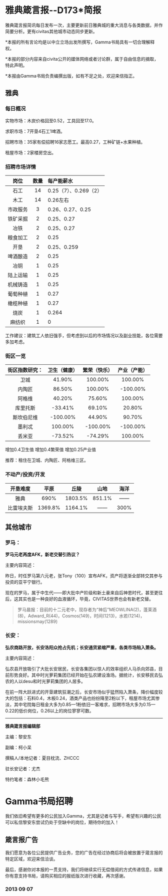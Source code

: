 # 雅典箴言报--D173*简报

雅典箴言报简讯每日发布一次，主要更新前日雅典城的重大消息与各类数据，并作简要分析。更有civitas其他城市动态同步更新。

*本报的所有言论均是以中立立场出发所撰写，Gamma书局具有一切合理解释权。 

*本报的部分内容来自civita公开的媒体网络或者讨论群，属于自由信息的摘取，特此声明。 

*本报由Gamma书局负责编撰出版，如有不足之处，欢迎来信指正。

## **雅典**

### **每日概况**

实物市场：木炭价格回至0.52，工具回至17.0。 

求职市场：7开垦4石工1啤酒。 

招聘市场：35家有偿招聘16家志愿工。最高0.27，工种矿链+水果种植。 

租屋市场：2家楼房空出。

### **招聘市场详情**

岗位 | 数量 | 每产能薪水 
:-------------:|:-------------:|:-------------
石工 | 14 | 0.25（7）、0.269（2） 
木工 | 14 | 0.26左右 
市政服务 | 3 | 0.26、0.27、0.25 
铁矿采掘 | 2 | 0.25、0.27 
冶铁 | 2 | 0.25、0.27 
粮食加工 | 2 | 0.25 
开垦 | 2 | 0.25、0.259 
啤酒酿造 | 2 | 0.25 
冶铜 | 1 | 0.25 
陆上运输 | 1 | 0.25 
机械铸造 | 1 | 0.25 
葡萄种植 | 1 | 0.27 
橄榄种植 | 1 | 0.27 
烧炭 | 1 | 0.264 
麻纺织 | 1 | 0

工作建议：建筑工人依旧强手，但考虑到以后的市场情况以及副业技能，各位需要多加考虑。

### **街区一览** 

街区指数研究： | 卫生（健康） | 繁荣（快乐） | 产业（产能） 
:-------------:|:-------------:|:-------------:|:-------------:
卫城 | 41.90% | 100.00% | 100.00% 
内陶匠 | 86.50% | 100.00% | -100.00% 
阿格维 | 40.20% | 75.60% | 100.00% 
库里托斯 | -33.41% | 69.10% | 20.80% 
斯坎伯尼维 | -100.00% | 44.90% | 90.70% 
墨利忒 | 100.00% | -100.00% | -100.00% 
丢米亚 | -73.52% | -74.29% | 100.00% 

增加0.4卫生值 增加0.4繁荣值 增加0.25产业值

推荐：租住在卫城、内陶匠、阿格维三区。

### **不动产/投资/开发**

开垦难度 | 平原 | 丘陵 | 山地 | 海洋 
:-------------:|:-------------:|:-------------:|:-------------:|:-------------:
雅典 | 690% | 1803.5% | 851.1% | —— 
比雷埃夫斯 | 1369.8% | 1164.1% | —— | 300%

## **其他城市**

### **罗马：**

**罗马元老再度AFK，新老交替引热议？**

主要内容简述： 

昨日，时任罗马第六元老，张Tony（100）宣布AFK，资产将逐渐全部转交其参与投资的亚平宁银行。 

现在的罗马，属于中生代——即大批中产阶级和新土豪来自后神恩时代，甚至更往后，这其实也是一种良好的血液循环，毕竟，CIVITAS世界也会有新老交替。 

> 罗马晨报：目前的十二元老中，现存者为“神后”MEOWLINA(2)，蓬莱酒(8)，Adward_R(44)，Cosmos(149)，时间(1213)，水若(1214)，missionsmay(1289)

### **长安：**

**弘农商路开放，长安洛阳众抢占先机；长安通货紧缩严重，各类市场陷入萧条。**

主要内容简述： 

弘农县开放吸引了大批长安居民，长安各集团以惊人的效率组织人马杀向郊县，目前形势良好。其中时光萝莉集团已经开始在弘农建设渔场。据统计，长安移民去弘农的人以desu和时光萝莉集团的人居多。 

在前一阵大跃进式的开垦建筑狂潮之后，长安市场似乎猛然陷入萧条，降价幅度较大的包括：石料0.4，木板0.24，酒类产品也纷纷降至2粉以下，租屋市场尤其惨淡，其中宅院每日租金大多为0.85—1粉依旧一客难求，招聘市场大多为0.15—0.22的低价岗位，0.26以上的岗位寥寥可数。

---

**雅典箴言报编辑部**

主编：黎安东 

副编：柯小呆 

撰稿人/本地记者：夏目枕流、ZHCCC 

驻长安记者：尤杰 

特约笔者：森林小毛熊

# Gamma书局招聘 

我们依旧希望有更多的公民加入Gamma，尤其是记者与写手，希望有兴趣的公民可以私信黎安东尝试仍处于空缺中的岗位，期待你的加入！


## 箴言报广告

我们愿意为各位公民提供广告业务，您的广告在经过协商后将会被放置于箴言报的特定区域，欢迎来信洽谈。

最后，感谢你对本报的一贯支持，我们将继续实行无偿借阅的方式传递信息，如果你有意支持书局，请购买相应的报纸版次进行收藏，再次感谢。

### 2013 09 07